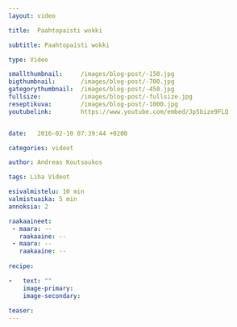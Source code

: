 ```yaml
---
layout: video

title:	Paahtopaisti wokki

subtitle: Paahtopaisti wokki

type: Video

smallthumbnail: 	/images/blog-post/-150.jpg
bigthumbnail:		/images/blog-post/-700.jpg
gategorythumbnail: 	/images/blog-post/-450.jpg
fullsize: 			/images/blog-post/-fullsize.jpg
reseptikuva:		/images/blog-post/-1000.jpg
youtubelink: 		https://www.youtube.com/embed/Jp5bize9FLQ


date:	2016-02-10 07:39:44 +0200

categories: videot

author: Andreas Koutsoukos

tags: Liha Videot

esivalmistelu: 10 min
valmistuaika: 5 min
annoksia: 2

raakaaineet:
 - maara: --
   raakaaine: --
 - maara: --
   raakaaine: --  
   
recipe:

-   text: ""
    image-primary: 
    image-secondary: 
    
teaser:   
---
```

